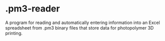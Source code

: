 # .pm3-reader
 A program for reading and automatically entering information into an Excel spreadsheet from .pm3 binary files that store data for photopolymer 3D printing.
